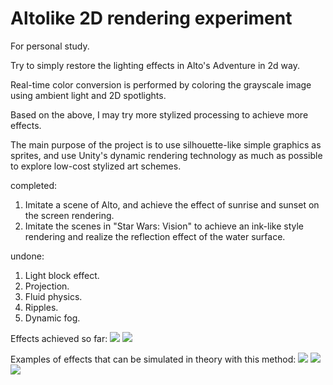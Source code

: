 # Altolike 2D rendering experiment

For personal study.

Try to simply restore the lighting effects in Alto's Adventure in 2d way.
 
Real-time color conversion is performed by coloring the grayscale image using ambient light and 2D spotlights.
 
Based on the above, I may try more stylized processing to achieve more effects.

The main purpose of the project is to use silhouette-like simple graphics as sprites, and use Unity's dynamic rendering technology as much as possible to explore low-cost stylized art schemes.
 
completed:

1. Imitate a scene of Alto, and achieve the effect of sunrise and sunset on the screen rendering.
2. Imitate the scenes in "Star Wars: Vision" to achieve an ink-like style rendering and realize the reflection effect of the water surface.

undone:

1. Light block effect.
2. Projection.
3. Fluid physics.
4. Ripples.
5. Dynamic fog.


Effects achieved so far:
![](https://github.com/onovich/Altolike/blob/main/Assets/Graphics/sample/IMB_gHJ8nm.GIF)
![](https://github.com/onovich/Altolike/blob/main/Assets/Graphics/sample/IMB_7WBqEP.GIF)
 
Examples of effects that can be simulated in theory with this method:
![](https://github.com/onovich/Altolike/blob/main/Assets/Graphics/sample/IMG_0121.JPG)
![](https://github.com/onovich/Altolike/blob/main/Assets/Graphics/sample/IMG_0150.JPG)
![](https://github.com/onovich/Altolike/blob/main/Assets/Graphics/sample/IMG_0151.JPG)
